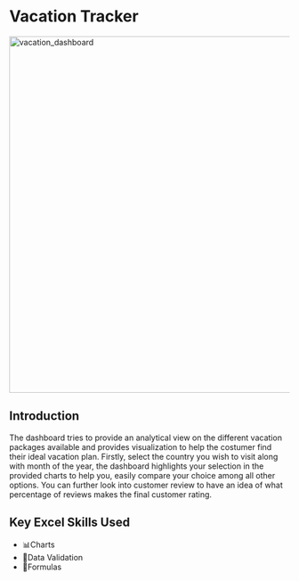 # Vacation Tracker  

<img width="1345" height="640" alt="vacation_dashboard" src="https://github.com/user-attachments/assets/6e755a99-e561-4766-840d-f33a4b5a29ed" />
  
## Introduction
The dashboard tries to provide an analytical view on the different vacation packages available and provides visualization to help the costumer find their ideal vacation plan. Firstly, select the country you wish to visit along with month of the year, the dashboard highlights your selection in the provided charts to help you, easily compare your choice among all other options. You can further look into customer review to have an idea of what percentage of reviews makes the final customer rating.  

  

 
## Key Excel Skills Used  
- 📊Charts
- 💽Data Validation
- 📝Formulas
